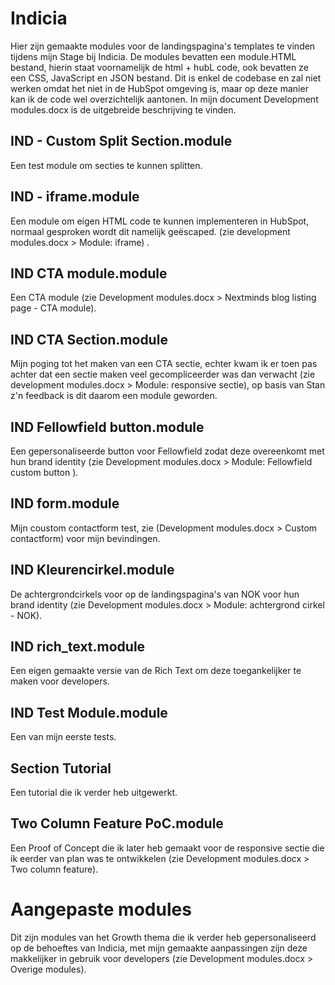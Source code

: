 # Indicia
Hier zijn gemaakte modules voor de landingspagina's templates te vinden tijdens mijn Stage bij Indicia. De modules bevatten een module.HTML bestand, hierin staat voornamelijk de html + hubL code, ook bevatten ze een CSS, JavaScript en JSON bestand. Dit is enkel de codebase en zal niet werken omdat het niet in de HubSpot omgeving is, maar op deze manier kan ik de code wel overzichtelijk aantonen. In mijn document Development modules.docx is de uitgebreide beschrijving te vinden.

## IND - Custom Split Section.module
Een test module om secties te kunnen splitten.

## IND - iframe.module
Een module om eigen HTML code te kunnen implementeren in HubSpot, normaal gesproken wordt dit namelijk geëscaped. (zie development modules.docx > Module: iframe)
.
## IND CTA module.module
Een CTA module (zie Development modules.docx > Nextminds blog listing page - CTA module).

## IND CTA Section.module
Mijn poging tot het maken van een CTA sectie, echter kwam ik er toen pas achter dat een sectie maken veel gecompliceerder was dan verwacht (zie development modules.docx > Module: responsive sectie), op basis van Stan z'n feedback is dit daarom een module geworden.

## IND Fellowfield button.module
Een gepersonaliseerde button voor Fellowfield zodat deze overeenkomt met hun brand identity (zie Development modules.docx > Module: Fellowfield custom button
).

## IND form.module
Mijn coustom contactform test, zie (Development modules.docx > Custom contactform) voor mijn bevindingen.

## IND Kleurencirkel.module
De achtergrondcirkels voor op de landingspagina's van NOK voor hun brand identity (zie Development modules.docx > Module: achtergrond cirkel - NOK).

## IND rich_text.module
Een eigen gemaakte versie van de Rich Text om deze toegankelijker te maken voor developers.

## IND Test Module.module
Een van mijn eerste tests.

## Section Tutorial
Een tutorial die ik verder heb uitgewerkt.

## Two Column Feature PoC.module
Een Proof of Concept die ik later heb gemaakt voor de responsive sectie die ik eerder van plan was te ontwikkelen (zie Development modules.docx > Two column feature).

# Aangepaste modules
Dit zijn modules van het Growth thema die ik verder heb gepersonaliseerd op de behoeftes van Indicia, met mijn gemaakte aanpassingen zijn deze makkelijker in gebruik voor developers (zie Development modules.docx > Overige modules).